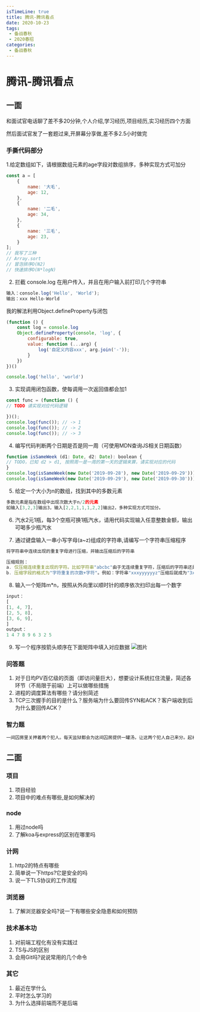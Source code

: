 ```yaml
---
isTimeLine: true
title: 腾讯-腾讯看点
date: 2020-10-23
tags:
 - 备战春秋
 - 2020春招
categories:
 - 备战春秋
---
```

# 腾讯-腾讯看点

## 一面
和面试官电话聊了差不多20分钟,个人介绍,学习经历,项目经历,实习经历四个方面

然后面试官发了一套题过来,开屏幕分享做,差不多2.5小时做完

### 手撕代码部分
1.给定数组如下，请根据数组元素的age字段对数组排序，多种实现方式可加分
```js
const a = [
    {
        name: '大毛',
        age: 12,
    },
    {
        name: '二毛',
        age: 34,
    },
    {
        name: '三毛',
        age: 23,
    }
];
// 我写了三种
// Array.sort
// 冒泡排序O(N2)
// 快速排序O(N*logN)
```

2. 拦截 console.log 在用户传入，并且在用户输入前打印几个字符串
```js
输入：console.log('Hello', 'World');
输出：xxx Hello-World
```
我的解法利用Object.defineProperty与闭包
```js
(function () {
    const log = console.log
    Object.defineProperty(console, 'log', {
        configurable: true,
        value: function (...arg) {
            log('自定义内容xxx', arg.join('-'));
        }
    })
})()

console.log('hello', 'world')
```

3. 实现调用闭包函数，使每调用一次返回值都会加1
```js
const func = (function () {
// TODO 请实现对应代码逻辑

})();
console.log(func()); // -> 1
console.log(func()); // -> 2
console.log(func()); // -> 3
```

4. 编写代码判断两个日期是否是同一周（可使用MDN查询JS相关日期函数）
```js
function isSameWeek (d1: Date, d2: Date): boolean {
// TODO，已知 d2 > d1, 按照周一是一周的第一天的逻辑来算，请实现对应的代码
}
console.log(isSameWeek(new Date('2019-09-28'), new Date('2019-09-29')));   // true
console.log(isSameWeek(new Date('2019-09-29'), new Date('2019-09-30')));   // false
```

5. 给定一个大小为n的数组，找到其中的多数元素
```js
多数元素是指在数组中出现次数大于n/2的元素
如输入[3,2,3]输出3，输入[2,2,1,1,1,2,2]输出2，多种实现方式可加分。
```

6. 汽水2元1瓶，每3个空瓶可换1瓶汽水，请用代码实现输入任意整数金额，输出可喝多少瓶汽水

7. 通过键盘输入一串小写字母(a~z)组成的字符串,请编写一个字符串压缩程序
```js
将字符串中连续出现的重复字母进行压缩，并输出压缩后的字符串

压缩规则：
a. 仅压缩连续重复出现的字符。比如字符串"abcbc"由于无连续重复字符，压缩后的字符串还是"abcbc"。
b. 压缩字段的格式为"字符重复的次数+字符"。例如：字符串"xxxyyyyyyz"压缩后就成为"3x6yz"。
```

8. 输入一个矩阵m*n，按照从外向里以顺时针的顺序依次扫印出每一个数字
```js
input：
[
[1, 4, 7],
[2, 5, 8],
[3, 6, 9],
]
output：
1 4 7 8 9 6 3 2 5
```
9. 写一个程序按箭头顺序在下面矩阵中填入对应数据
![图片](https://img.cdn.sugarat.top/mdImg/MTYwMjU5NjQ1NDI0Nw==602596454247)

### 问答题
1. 对于日均PV百亿级的页面（即访问量巨大），想要设计系统扛住流量，简述各环节（不局限于前端）上可以做哪些措施
2. 进程的调度算法有哪些？请分别简述
3. TCP三次握手的目的是什么？服务端为什么要回传SYN和ACK？客户端收到后为什么要回传ACK？

### 智力题
```js
一间囚房里关押着两个犯人。每天监狱都会为这间囚房提供一罐汤，让这两个犯人自己来分。起初，这两个人经常会发生争执，因为他们总是有人认为对方的汤比自己的多。后来他们找到了一个两全其美的办法：一个人分汤，让另一个人先选。于是争端就这么解决了。可是，现在这间囚房里又加进来一个新犯人，现在是三个人来分汤。必须寻找一个新的方法来维持他们之间的和平。该怎么办呢？
```

## 二面
### 项目
1. 项目经验
2. 项目中的难点有哪些,是如何解决的

### node
1. 用过node吗
2. 了解koa与express的区别在哪里吗

### 计网
1. http2的特点有哪些
2. 简单说一下https?它是安全的吗
3. 说一下TLS协议的工作流程

### 浏览器
1. 了解浏览器安全吗?说一下有哪些安全隐患和如何预防

### 技术基本功
1. 对前端工程化有没有实践过
2. TS与JS的区别
3.  会用Git吗?说说常用的几个命令

### 其它
1. 最近在学什么
2. 平时怎么学习的
3. 为什么选择前端而不是后端

<comment/>
<tongji/>